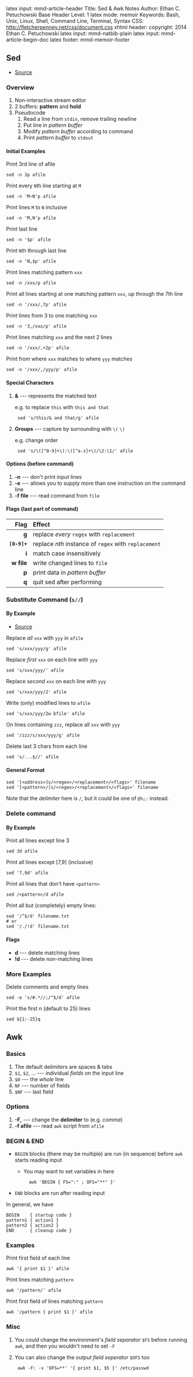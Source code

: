 latex input:		mmd-article-header
Title:		Sed & Awk Notes
Author:		Ethan C. Petuchowski
Base Header Level:		1
latex mode:		memoir
Keywords:		Bash, Unix, Linux, Shell, Command Line, Terminal, Syntax
CSS:		http://fletcherpenney.net/css/document.css
xhtml header:		<script type="text/javascript" src="http://cdn.mathjax.org/mathjax/latest/MathJax.js?config=TeX-AMS-MML_HTMLorMML">
</script>
copyright:			2014 Ethan C. Petuchowski
latex input:		mmd-natbib-plain
latex input:		mmd-article-begin-doc
latex footer:		mmd-memoir-footer

## Sed

* [Source](http://www.thegeekstuff.com/2009/09/unix-sed-tutorial-printing-file-lines-using-address-and-patterns/)

### Overview

1. Non-interactive stream editor
2. 2 buffers: **pattern** and **hold**
3. Pseudocode
    1. Read a line from `stdin`, remove trailing newline
    3. Put line in *pattern buffer*
    4. Modify *pattern buffer* according to command
    5. Print *pattern buffer* to `stdout`

#### Initial Examples

Print 3rd line of afile

    sed -n 3p afile

Print every `N`th line starting at `M`

    sed -n 'M~N'p afile

Print lines `M` to `N` inclusive

    sed -n 'M,N'p afile

Print last line

    sed -n '$p' afile

Print `N`th through last line

    sed -n 'N,$p' afile

Print lines matching pattern `xxx`

    sed -n /xxx/p afile

Print all lines starting at one matching pattern `xxx`, up through the 7th line

    sed -n '/xxx/,7p' afile

Print lines from 3 to one matching `xxx`

    sed -n '3,/xxx/p' afile

Print lines matching `xxx` and the next 2 lines

    sed -n '/xxx/,+2p' afile

Print from where `xxx` matches to where `yyy` matches

    sed -n '/xxx/,/yyy/p' afile

#### Special Characters

1. **&** --- represents the matched text

    e.g. to replace `this` with `this and that`

        sed 's/this/& and that/g' afile

2. **Groups** --- capture by surrounding with `\(` `\)`

    e.g. change order

        sed 's/\([^0-9]+\):\([^a-z]+\)/\2:\1/' afile

#### Options (before command)

1. **-n** --- don't print input lines
2. **-e** --- allows you to supply more than one instruction on the command line
3. **-f file** --- read command from `file`

#### Flags (last part of command)

| **Flag**      | **Effect**                                            |
| ------------: | :---------------------------------------------------- |
| **g**         | replace *every* `regex` with `replacement`            |
| **`[0-9]+`**  | replace *nth* instance of `regex` with `replacement`  |
| **i**         | match case insensitively                              |
| **w file**    | write changed lines to `file`                         |
| **p**         | print data in *pattern buffer*                        |
| **q**         | quit sed after performing                             |

### Substitute Command (`s//`)

#### By Example

* [Source](http://www.thegeekstuff.com/2009/09/unix-sed-tutorial-replace-text-inside-a-file-using-substitute-command/)

Replace *all* `xxx` with `yyy` in `afile`

    sed 's/xxx/yyy/g' afile

Replace *first* `xxx` on each line with `yyy`

    sed 's/xxx/yyy/' afile

Replace *second* `xxx` on each line with `yyy`

    sed 's/xxx/yyy/2' afile

Write (only) modified lines to `afile`

    sed 's/xxx/yyy/2w bfile' afile

On lines containing `zzz`, replace all `xxx` with `yyy`

    sed '/zzz/s/xxx/yyy/g' afile

Delete last 3 chars from each line

    sed 's/...$//' afile

#### General Format

    sed '[<address>]s/<regex>/<replacement>/<flags>' filename
    sed '[<pattern>/]s/<regex>/<replacement>/<flags>' filename

Note that the *delimiter* here is `/`, but it could be one of `@%;:` instead.

### Delete command

#### By Example

Print all lines except line 3

    sed 3d afile

Print all lines except \[7,9\] (inclusive)

    sed '7,9d' afile

Print all lines that don't have `<pattern>`

    sed /<pattern>/d afile

Print all but (completely) empty lines:

    sed '/^$/d' filename.txt
    # or
    sed '/./!d' filename.txt

#### Flags

* **d** --- delete matching lines
* **!d** --- delete *non*-matching lines

### More Examples

Delete comments and empty lines

    sed -e 's/#.*//;/^$/d' afile

Print the first n (default to 25) lines

    sed ${1:-25}q

## Awk

### Basics

1. The default delimiters are spaces & tabs
2. `$1`, `$2`, ... --- individual *fields* on the input line
3. `$0` --- the *whole* line
4. `NF` --- number of fields
5. `$NF` --- last field

### Options

1. **-F,** --- change the **delimiter** to (e.g. *comma*)
2. **-f afile** --- read `awk` script from `afile`

### BEGIN & END

* `BEGIN` blocks (there may be multiple) are run (in sequence) before `awk`
starts reading input
    * You may want to set variables in here

            awk 'BEGIN { FS=":" ; OFS="**" }'
* `END` blocks are run after reading input

In general, we have

    BEGIN    { startup code }
    pattern1 { action1 }
    pattern2 { action2 }
    END      { cleanup code }

### Examples

Print first field of each line

    awk '{ print $1 }' afile

Print lines matching `pattern`

    awk '/pattern/' afile

Print first field of lines matching `pattern`

    awk '/pattern { print $1 }' afile

### Misc

1. You *could* change the environment's *field separator* `$FS` before running
   `awk`, and then you wouldn't need to set `-F`
2. You can also change the *output field seperator* `$OFS` too

        awk -F: -v 'OFS=**' '{ print $1, $5 }' /etc/passwd
